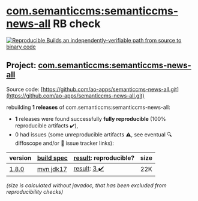 [com.semanticcms:semanticcms-news-all](https://central.sonatype.com/artifact/com.semanticcms/semanticcms-news-all/versions) RB check
=======

[![Reproducible Builds](https://reproducible-builds.org/images/logos/rb.svg) an independently-verifiable path from source to binary code](https://reproducible-builds.org/)

## Project: [com.semanticcms:semanticcms-news-all](https://central.sonatype.com/artifact/com.semanticcms/semanticcms-news-all/versions)

Source code: [https://github.com/ao-apps/semanticcms-news-all.git](https://github.com/ao-apps/semanticcms-news-all.git)

rebuilding **1 releases** of com.semanticcms:semanticcms-news-all:
- **1** releases were found successfully **fully reproducible** (100% reproducible artifacts :heavy_check_mark:),
- 0 had issues (some unreproducible artifacts :warning:, see eventual :mag: diffoscope and/or :memo: issue tracker links):

| version | [build spec](/BUILDSPEC.md) | [result](https://reproducible-builds.org/docs/jvm/): reproducible? | size |
| -- | --------- | ------ | -- |
| [1.8.0](https://central.sonatype.com/artifact/com.semanticcms/semanticcms-news-all/1.8.0/pom) | [mvn jdk17](semanticcms-news-all-1.8.0.buildspec) | [result](semanticcms-news-all-1.8.0.buildinfo): [3 :heavy_check_mark: ](semanticcms-news-all-1.8.0.buildcompare) | 22K |

<i>(size is calculated without javadoc, that has been excluded from reproducibility checks)</i>
